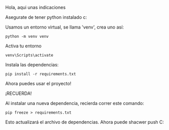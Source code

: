 Hola, aqui unas indicaciones 

Asegurate de tener python instalado c:


Usamos un entorno virtual, se llama 'venv', crea uno así:

    python -m venv venv

Activa tu entorno

    venv\Scripts\activate

Instala las dependencias:

    pip install -r requirements.txt


Ahora puedes usar el proyecto!



¡RECUERDA!

Al instalar una nueva dependencia, recierda correr este comando:

    pip freeze > requirements.txt

Esto actualizará el archivo de dependencias. Ahora puede shacwer push C:

